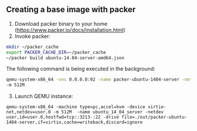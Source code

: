 ## Creating a base image with packer

1.  Download packer binary to your home (https://www.packer.io/docs/installation.html)
2.  Invoke packer:

```bash
mkdir ~/packer_cache
export PACKER_CACHE_DIR=~/packer_cache
~/packer build ubuntu-14.04-server-amd64.json
```

The following command is being executed in the background: 

```bash
qemu-system-x86_64 -vnc 0.0.0.0:92 -name packer-ubuntu-1404-server -netdev user,id=user.0,hostfwd=tcp::3789-:22 -device virtio-net,netdev=user.0 -boot once=d -machine type=pc,accel=kvm -display sdl -drive file=out/packer-ubuntu-1404-server,if=virtio,cache=writeback,discard=ignore -cdrom /home/nanastop/nfv-stress/vnfs/packer/ubuntu_1404_server/packer_cache/f8fd5c3ff54d2ced0eca03e93f30f0f53477156699278433e327e4e3d6752ff8.iso
-m 512M
```

3. Launch QEMU instance:

```
qemu-system-x86_64 -machine type=pc,accel=kvm -device virtio-net,netdev=user.0 -m 512M  -name ubuntu_14_04_server -netdev user,id=user.0,hostfwd=tcp::3213-:22 -drive file=./out/packer-ubuntu-1404-server,if=virtio,cache=writeback,discard=ignore
```
